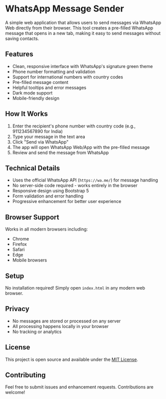 # WhatsApp Message Sender

A simple web application that allows users to send messages via WhatsApp Web directly from their browser. This tool creates a pre-filled WhatsApp message that opens in a new tab, making it easy to send messages without saving contacts.

## Features

- Clean, responsive interface with WhatsApp's signature green theme
- Phone number formatting and validation
- Support for international numbers with country codes
- Pre-filled message content
- Helpful tooltips and error messages
- Dark mode support
- Mobile-friendly design

## How It Works

1. Enter the recipient's phone number with country code (e.g., 911234567890 for India)
2. Type your message in the text area
3. Click "Send via WhatsApp"
4. The app will open WhatsApp Web/App with the pre-filled message
5. Review and send the message from WhatsApp

## Technical Details

- Uses the official WhatsApp API (`https://wa.me/`) for message handling
- No server-side code required - works entirely in the browser
- Responsive design using Bootstrap 5
- Form validation and error handling
- Progressive enhancement for better user experience

## Browser Support

Works in all modern browsers including:
- Chrome
- Firefox
- Safari
- Edge
- Mobile browsers

## Setup

No installation required! Simply open `index.html` in any modern web browser.

## Privacy

- No messages are stored or processed on any server
- All processing happens locally in your browser
- No tracking or analytics

## License

This project is open source and available under the [MIT License](LICENSE).

## Contributing

Feel free to submit issues and enhancement requests. Contributions are welcome!
